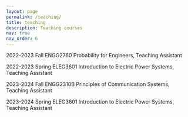 ```yaml
---
layout: page
permalink: /teaching/
title: teaching
description: Teaching courses
nav: true
nav_order: 6
---
```


2022-2023 Fall     ENGG2760   Probability for Engineers, Teaching Assistant

2022-2023 Spring   ELEG3601   Introduction to Electric Power Systems, Teaching Assistant

2023-2024 Fall     ENGG2310B  Principles of Communication Systems, Teaching Assistant

2023-2024 Spring   ELEG3601   Introduction to Electric Power Systems, Teaching Assistant
